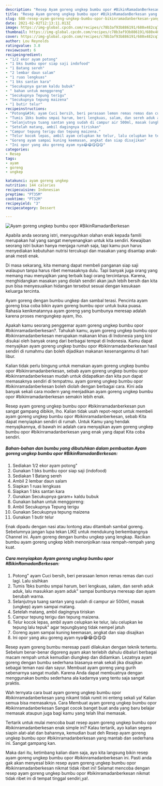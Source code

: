 ```yaml
---
description: "Resep Ayam goreng ungkep bumbu opor #BikinRamadanBerkesan yang nikmat Untuk Jualan"
title: "Resep Ayam goreng ungkep bumbu opor #BikinRamadanBerkesan yang nikmat Untuk Jualan"
slug: 688-resep-ayam-goreng-ungkep-bumbu-opor-bikinramadanberkesan-yang-nikmat-untuk-jualan
date: 2021-02-02T12:13:11.013Z
image: https://img-global.cpcdn.com/recipes/c78b3af93b886191/680x482cq70/ayam-goreng-ungkep-bumbu-opor-bikinramadanberkesan-foto-resep-utama.jpg
thumbnail: https://img-global.cpcdn.com/recipes/c78b3af93b886191/680x482cq70/ayam-goreng-ungkep-bumbu-opor-bikinramadanberkesan-foto-resep-utama.jpg
cover: https://img-global.cpcdn.com/recipes/c78b3af93b886191/680x482cq70/ayam-goreng-ungkep-bumbu-opor-bikinramadanberkesan-foto-resep-utama.jpg
author: Lou Reynolds
ratingvalue: 3.8
reviewcount: 6
recipeingredient:
- "1/2 ekor ayam potong"
- "1 bks bumbu opor siap saji indofood"
- "1 Batang sereh"
- "2 lembar daun salam"
- "1 ruas lengkuas"
- "1 bks santan kara"
- "Secukupnya garam kaldu bubuk"
- " bahan untuk menggoreng"
- "Secukupnya Tepung terigu"
- "Secukupnya tepung maizena"
- "1 butir telur"
recipeinstructions:
- "Potong&#34; ayam Cuci bersih, beri perasaan lemon remas remas dan cuci lagi. Lalu sisihkan"
- "Tumis 1bks bumbu smpai harum, beri lengkuas, salam, dan sereh aduk aduk, lalu masukkan ayam aduk&#34; sampai bumbunya meresap dan ayam berubah warna."
- "Selanjutnya tuang santan yang sudah di campur air 500ml, masak (ungkep) ayam sampai matang."
- "Setelah matang, ambil dagingnya tiriskan"
- "Campur tepung terigu dan tepung maizena."
- "Telur kocok lepas, ambil ayam celupkan ke telur, lalu celupkan ke tepung lalu tepuk&#34; agar tepungbyang tidak nempel jatuh"
- "Goreng ayam sampai kuning keemasan, angkat dan siap disajikan"
- "Ini opor yang aku goreng ayam nya😂😂😋😋😋"
categories:
- Resep
tags:
- ayam
- goreng
- ungkep

katakunci: ayam goreng ungkep 
nutrition: 144 calories
recipecuisine: Indonesian
preptime: "PT35M"
cooktime: "PT32M"
recipeyield: "3"
recipecategory: Dessert

---
```



![Ayam goreng ungkep bumbu opor #BikinRamadanBerkesan](https://img-global.cpcdn.com/recipes/c78b3af93b886191/680x482cq70/ayam-goreng-ungkep-bumbu-opor-bikinramadanberkesan-foto-resep-utama.jpg)

Apabila anda seorang istri, menyuguhkan olahan enak kepada famili merupakan hal yang sangat menyenangkan untuk kita sendiri. Kewajiban seorang istri bukan hanya menjaga rumah saja, tapi kamu pun harus menyediakan kebutuhan nutrisi tercukupi dan masakan yang disantap anak-anak mesti enak.

Di masa  sekarang, kita memang dapat membeli panganan siap saji walaupun tanpa harus ribet memasaknya dulu. Tapi banyak juga orang yang memang mau menyajikan yang terbaik bagi orang tercintanya. Karena, menghidangkan masakan yang diolah sendiri akan jauh lebih bersih dan kita pun bisa menyesuaikan hidangan tersebut sesuai dengan kesukaan keluarga tercinta. 

Ayam goreng dengan bumbu ungkep dan sambal terasi. Pencinta ayam goreng bisa coba bikin ayam goreng bumbu opor untuk buka puasa. Rahasia kenikmatannya ayam goreng yang bumbunya meresap adalah karena proses mengungkep ayam, lho.

Apakah kamu seorang penggemar ayam goreng ungkep bumbu opor #bikinramadanberkesan?. Tahukah kamu, ayam goreng ungkep bumbu opor #bikinramadanberkesan merupakan makanan khas di Indonesia yang kini disukai oleh banyak orang dari berbagai tempat di Indonesia. Kamu dapat menyajikan ayam goreng ungkep bumbu opor #bikinramadanberkesan hasil sendiri di rumahmu dan boleh dijadikan makanan kesenanganmu di hari libur.

Kalian tidak perlu bingung untuk memakan ayam goreng ungkep bumbu opor #bikinramadanberkesan, sebab ayam goreng ungkep bumbu opor #bikinramadanberkesan mudah untuk didapatkan dan kita pun dapat memasaknya sendiri di tempatmu. ayam goreng ungkep bumbu opor #bikinramadanberkesan boleh diolah dengan berbagai cara. Kini ada banyak sekali cara modern yang menjadikan ayam goreng ungkep bumbu opor #bikinramadanberkesan semakin lebih enak.

Resep ayam goreng ungkep bumbu opor #bikinramadanberkesan pun sangat gampang dibikin, lho. Kalian tidak usah repot-repot untuk membeli ayam goreng ungkep bumbu opor #bikinramadanberkesan, sebab Kita dapat menyiapkan sendiri di rumah. Untuk Kamu yang hendak menyajikannya, di bawah ini adalah cara menyajikan ayam goreng ungkep bumbu opor #bikinramadanberkesan yang enak yang dapat Kita coba sendiri.

<!--inarticleads1-->

##### Bahan-bahan dan bumbu yang dibutuhkan dalam pembuatan Ayam goreng ungkep bumbu opor #BikinRamadanBerkesan:

1. Sediakan 1/2 ekor ayam potong&#34;
1. Gunakan 1 bks bumbu opor siap saji (indofood)
1. Sediakan 1 Batang sereh
1. Ambil 2 lembar daun salam
1. Siapkan 1 ruas lengkuas
1. Siapkan 1 bks santan kara
1. Gunakan Secukupnya garam+ kaldu bubuk
1. Gunakan  bahan untuk menggoreng:
1. Ambil Secukupnya Tepung terigu
1. Gunakan Secukupnya tepung maizena
1. Gunakan 1 butir telur


Enak dipadu dengan nasi atau lontong atau ditambah sambal goreng. Sebelumnya jangan lupa tekan LIKE untuk mendukung berkembangnya Channel ini. Ayam goreng dengan bumbu ungkep yang lengkap. Racikan bumbu ayam goreng ungkep lebih menonjolkan rasa rempah-rempah yang kuat. 

<!--inarticleads2-->

##### Cara menyiapkan Ayam goreng ungkep bumbu opor #BikinRamadanBerkesan:

1. Potong&#34; ayam Cuci bersih, beri perasaan lemon remas remas dan cuci lagi. Lalu sisihkan
1. Tumis 1bks bumbu smpai harum, beri lengkuas, salam, dan sereh aduk aduk, lalu masukkan ayam aduk&#34; sampai bumbunya meresap dan ayam berubah warna.
1. Selanjutnya tuang santan yang sudah di campur air 500ml, masak (ungkep) ayam sampai matang.
1. Setelah matang, ambil dagingnya tiriskan
1. Campur tepung terigu dan tepung maizena.
1. Telur kocok lepas, ambil ayam celupkan ke telur, lalu celupkan ke tepung lalu tepuk&#34; agar tepungbyang tidak nempel jatuh
1. Goreng ayam sampai kuning keemasan, angkat dan siap disajikan
1. Ini opor yang aku goreng ayam nya😂😂😋😋😋


Resep ayam goreng bumbu meresap pasti dilakukan dengan teknik tertentu. Sebelum benar-benar digoreng ayam akan terlebih dahulu dibaluri berbagai macam rempah untuk kemudian diungkep dan didiamkan. Lezatnya ayam goreng dengan bumbu sederhana biasanya enak sekali jika disajikan sebagai teman nasi dan sayur. Membuat ayam goreng yang gurih sebenarnya sangat mudah. Karena Anda dapat membuatnya dengan menggunakan bumbu sederhana ala kadarnya yang tentu saja sangat praktis. 

Wah ternyata cara buat ayam goreng ungkep bumbu opor #bikinramadanberkesan yang nikamt tidak rumit ini enteng sekali ya! Kalian semua bisa memasaknya. Cara Membuat ayam goreng ungkep bumbu opor #bikinramadanberkesan Sangat cocok banget buat anda yang baru belajar memasak ataupun juga bagi kamu yang telah lihai memasak.

Tertarik untuk mulai mencoba buat resep ayam goreng ungkep bumbu opor #bikinramadanberkesan enak simple ini? Kalau tertarik, ayo kalian segera siapin alat-alat dan bahannya, kemudian buat deh Resep ayam goreng ungkep bumbu opor #bikinramadanberkesan yang mantab dan sederhana ini. Sangat gampang kan. 

Maka dari itu, ketimbang kalian diam saja, ayo kita langsung bikin resep ayam goreng ungkep bumbu opor #bikinramadanberkesan ini. Pasti anda gak akan menyesal bikin resep ayam goreng ungkep bumbu opor #bikinramadanberkesan nikmat tidak ribet ini! Selamat mencoba dengan resep ayam goreng ungkep bumbu opor #bikinramadanberkesan nikmat tidak ribet ini di tempat tinggal sendiri,ya!.

